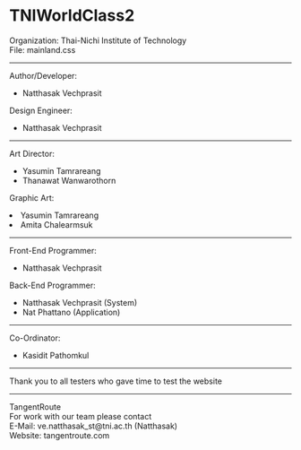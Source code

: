 # TNIWorldClass2

Organization: Thai-Nichi Institute of Technology<br />
File: mainland.css
<hr>
<p>
Author/Developer: 
<ul><li>Natthasak Vechprasit</li></ul>
</p>
<p>
Design Engineer:
<ul><li>Natthasak Vechprasit</li></ul>
</p>
<hr>
<p>
Art Director:<br />
<ul>
<li>Yasumin Tamrareang</li>
<li>Thanawat Wanwarothorn</li>
</ul>
</p>
<p>
Graphic Art:<br />
<li>Yasumin Tamrareang</li>
<li>Amita Chalearmsuk</li>
</p>
<hr>
<p>Front-End Programmer:
<ul><li>Natthasak Vechprasit</li></ul>
</p>
<p>
Back-End Programmer:  
<ul>
<li>Natthasak Vechprasit (System)</li>
<li>Nat Phattano (Application)</li>
</ul>
</p>
<hr>
<p>
Co-Ordinator:
<ul><li>Kasidit Pathomkul</li></ul>
</p>
<hr>
<p>
Thank you to all testers who gave time to test the website
</p>
<hr>
TangentRoute<br />
For work with our team please contact<br />
E-Mail: ve.natthasak_st@tni.ac.th (Natthasak)<br />
Website: tangentroute.com<br />
